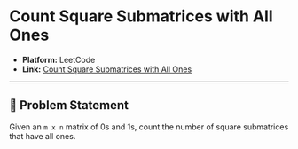 # Count Square Submatrices with All Ones

- **Platform:** LeetCode  
- **Link:** [Count Square Submatrices with All Ones](https://leetcode.com/problems/count-square-submatrices-with-all-ones/)  

---

## 📝 Problem Statement
Given an `m x n` matrix of 0s and 1s, count the number of square submatrices that have all ones.
